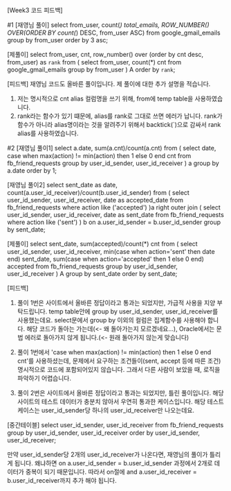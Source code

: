 
[Week3 코드 피드백]


#1
[재영님 풀이]
select from_user,
count(*) total_emails,
ROW_NUMBER() OVER(ORDER BY count(*) DESC, from_user ASC)
from google_gmail_emails
group by from_user
order by 3 asc;

[제풀이]
select from_user,
cnt,
row_number() over (order by cnt desc, from_user) as `rank`
from
(
    select from_user,
    count(*) cnt
    from google_gmail_emails
    group by from_user
) A
order by `rank`;


[피드백]
재영님 코드도 올바른 풀이입니다. 제 풀이에 대한 추가 설명을 적습니다.
1. 저는 명시적으로 cnt alias 컬럼명을 쓰기 위해, from에 temp table을 사용하였습니다.
2. rank라는 함수가 있기 떄문에, alias를 rank로 그대로 쓰면 에러가 납니다. rank가 함수가 아니라 alias명이라는 것을 알려주기 위해서 backtick(`)으로 감싸서 rank alias를 사용하였습니다.

#2
[재영님 풀이1]
select a.date,
sum(a.cnt)/count(a.cnt)
from (
	select date, 
	case when max(action) != min(action) then 1 else 0 end cnt
	from fb_friend_requests
	group by user_id_sender, user_id_receiver
) a
group by a.date
order by 1;

[재영님 풀이2]
select sent_date as date,
count(a.user_id_receiver)/count(b.user_id_sender)
from (
	select user_id_sender,
	user_id_receiver,
	date as accepted_date
	from fb_friend_requests
	where action like ('accepted')
)a
right outer join (
	select user_id_sender,
	user_id_receiver,
	date as sent_date
	from fb_friend_requests
	where action like ('sent')
) b 
on a.user_id_sender = b.user_id_sender
group by sent_date;

[제풀이]
select sent_date,
sum(accepted)/count(*) cnt
from
(
    select user_id_sender,
    user_id_receiver,
    min(case when action='sent' then date end) sent_date,
    sum(case when action='accepted' then 1 else 0 end) accepted
    from fb_friend_requests
    group by user_id_sender, user_id_receiver
) A
group by sent_date
order by sent_date;


[피드백]
1. 풀이 1번은 사이트에서 올바른 정답이라고 통과는 되었지만, 가급적 사용을 지양 부탁드립니다.
temp table안에 group by user_id_sender, user_id_receiver를 사용했는데요. select문에서 group by 이외의 컬럼은 집계함수를 사용해야 합니다.
해당 코드가 돌아는 가는데(<- 왜 돌아가는지 모르겠네요...), Oracle에서는 문법 에러로 돌아가지 않게 됩니다.(<- 원래 돌아가지 않는게 맞습니다)

2. 풀이 1번에서 'case when max(action) != min(action) then 1 else 0 end cnt'를 사용하셨는데, 문제에서 요구하는 조건들이(sent, accept 등에 따른 조건) 명시적으로 코드에 포함되어있지 않습니다. 그래서 다른 사람이 보았을 때, 로직을 파악하기 어렵습니다.

3. 풀이 2번은 사이트에서 올바른 정답이라고 통과는 되었지만, 틀린 풀이입니다. 해당 사이트의 테스트 데이터가 충분치 않아서 우연히 통과한 케이스입니다.
해당 테스트 케이스는 user_id_sender당 하나의 user_id_receiver만 나오는데요.

[중간테이블]
select user_id_sender,
user_id_receiver
from fb_friend_requests
group by user_id_sender, user_id_receiver
order by user_id_sender, user_id_receiver;

만약 user_id_sender당 2개의 user_id_receiver가 나온다면, 재영님의 풀이가 틀리게 됩니다. 왜냐하면 on a.user_id_sender = b.user_id_sender 과정에서 2개로 데이터가 중복이 되기 때문입니다.
따라서 on절에 and a.user_id_receiver = b.user_id_receiver까지 추가 해야 됩니다.
